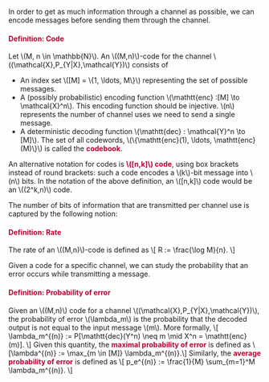 <p>In order to get as much information through a channel as possible, we can encode messages before sending them through the channel.</p>
<div class="content-box pad-box-mini border border-trbl border-round">
<h4 style="color: #bc0031;"><strong>Definition: Code</strong></h4>
Let \(M, n \in \mathbb{N}\). An \((M,n)\)-code for the channel \((\mathcal{X},P_{Y|X},\mathcal{Y})\) consists of
<ul>
<li>An index set \([M] = \{1, \ldots, M\}\) representing the set of possible messages.</li>
<li>A (possibly probabilistic) encoding function \(\mathtt{enc} :[M] \to \mathcal{X}^n\). This encoding function should be injective. \(n\) represents the number of channel uses we need to send a single message.</li>
<li>A deterministic decoding function \(\mathtt{dec} : \mathcal{Y}^n \to [M]\). The set of all codewords, \(\{\mathtt{enc}(1), \ldots, \mathtt{enc}(M)\}\) is called the <span style="color: #bc0031;"><strong>codebook</strong></span>.</li>
</ul>
</div>
<p>An alternative notation for codes is <span style="color: #bc0031;"><strong>\([n,k]\) code</strong></span>, using box brackets instead of round brackets: such a code encodes a \(k\)-bit message into \(n\) bits. In the notation of the above definition, an \([n,k]\) code would be an \((2^k,n)\) code.</p>
<p>The number of bits of information that are transmitted per channel use is captured by the following notion:</p>
<div class="content-box pad-box-mini border border-trbl border-round">
<h4 style="color: #bc0031;"><strong>Definition: Rate</strong></h4>
The rate of an \((M,n)\)-code is defined as \[ R := \frac{\log M}{n}. \]</div>
<p>Given a code for a specific channel, we can study the probability that an error occurs while transmitting a message.</p>
<div class="content-box pad-box-mini border border-trbl border-round">
<h4 style="color: #bc0031;"><strong>Definition: Probability of error</strong></h4>
Given an \((M,n)\) code for a channel \((\mathcal{X},P_{Y|X},\mathcal{Y})\), the probability of error \(\lambda_m\) is the probability that the decoded output is not equal to the input message \(m\). More formally, \[ \lambda_m^{(n)} := P[\mathtt{dec}(Y^n) \neq m \mid X^n = \mathtt{enc}(m)]. \] Given this quantity, the <span style="color: #bc0031;"><strong>maximal probability of error</strong></span> is defined as \[\lambda^{(n)} := \max_{m \in [M]} \lambda_m^{(n)}.\] Similarly, the <span style="color: #bc0031;"><strong>average probability of error</strong></span> is defined as \[ p_e^{(n)} := \frac{1}{M} \sum_{m=1}^M \lambda_m^{(n)}. \]</div>
